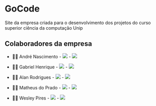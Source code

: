 # GoCode
Site da empresa criada para o desenvolvimento dos projetos do curso superior ciência da computação Unip

<h2>Colaboradores da empresa</h2>
<ul>
  <li><p>👨‍💻 André Nascimento - <a href=""><img src="https://img.shields.io/badge/GitHub-100000?style=for-the-badge&logo=github&logoColor=white"/></a> - <a href=""><img src="https://img.shields.io/badge/LinkedIn-0077B5?style=for-the-badge&logo=linkedin&logoColor=white" /></a></p></li>
  
  <li><p>👨‍💻 Gabriel Henrique - <a href=""><img src="https://img.shields.io/badge/GitHub-100000?style=for-the-badge&logo=github&logoColor=white" /></a> - <a href=""><img src="https://img.shields.io/badge/LinkedIn-0077B5?style=for-the-badge&logo=linkedin&logoColor=white" /></a></p></li>
  
  <li><p>👨‍💻 Alan Rodrigues - <a href=""><img src="https://img.shields.io/badge/GitHub-100000?style=for-the-badge&logo=github&logoColor=white" /></a> - <a href=""><img src="https://img.shields.io/badge/LinkedIn-0077B5?style=for-the-badge&logo=linkedin&logoColor=white" /></a></p></li>
  
  <li><p>👨‍💻 Matheus do Prado - <a href=""><img src="https://img.shields.io/badge/GitHub-100000?style=for-the-badge&logo=github&logoColor=white" /></a> - <a href=""><img src="https://img.shields.io/badge/LinkedIn-0077B5?style=for-the-badge&logo=linkedin&logoColor=white" /></a></p></li>
  
  <li><p>👨‍💻 Wesley Pires - <a href=""><img src="https://img.shields.io/badge/GitHub-100000?style=for-the-badge&logo=github&logoColor=white" /></a> - <a href=""><img src="https://img.shields.io/badge/LinkedIn-0077B5?style=for-the-badge&logo=linkedin&logoColor=white" /></a></p></li>
  
</ul>
